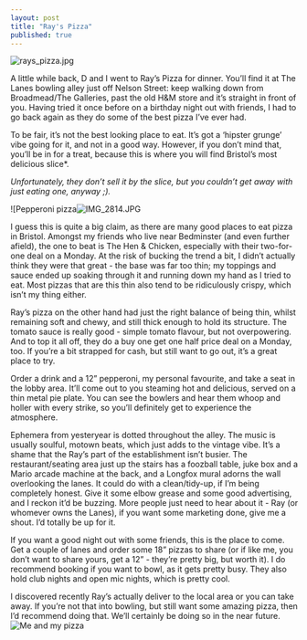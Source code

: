 ```yaml
---
layout: post
title: "Ray's Pizza"
published: true
---
```



![rays_pizza.jpg]({{site.baseurl}}/_drafts/rays_pizza.jpg)

A little while back, D and I went to Ray’s Pizza for dinner. You’ll find it at The Lanes bowling alley just off Nelson Street: keep walking down from Broadmead/The Galleries, past the old H&M store and it’s straight in front of you. Having tried it once before on a birthday night out with friends, I had to go back again as they do some of the best pizza I’ve ever had. 

<!--more-->

To be fair, it’s not the best looking place to eat. It’s got a ‘hipster grunge’ vibe going for it, and not in a good way. However, if you don’t mind that, you’ll be in for a treat, because this is where you will find Bristol’s most delicious slice*.

*Unfortunately, they don’t sell it by the slice, but you couldn’t get away with just eating one, anyway ;).*

![Pepperoni pizza![IMG_2814.JPG]({{site.baseurl}}/_drafts/IMG_2814.JPG)

I guess this is quite a big claim, as there are many good places to eat pizza in Bristol. Amongst my friends who live near Bedminster (and even further afield), the one to beat is The Hen & Chicken, especially with their two-for-one deal on a Monday. At the risk of bucking the trend a bit, I didn’t actually think they were that great - the base was far too thin; my toppings and sauce ended up soaking through it and running down my hand as I tried to eat. Most pizzas that are this thin also tend to be ridiculously crispy, which isn’t my thing either. 

Ray’s pizza on the other hand had just the right balance of being thin, whilst remaining soft and chewy, and still thick enough to hold its structure. The tomato sauce is really good - simple tomato flavour, but not overpowering. And to top it all off, they do a buy one get one half price deal on a Monday, too. If you’re a bit strapped for cash, but still want to go out, it’s a great place to try.

Order a drink and a 12” pepperoni, my personal favourite, and take a seat in the lobby area. It’ll come out to you steaming hot and delicious, served on a thin metal pie plate. You can see the bowlers and hear them whoop and holler with every strike, so you’ll definitely get to experience the atmosphere. 

Ephemera from yesteryear is dotted throughout the alley. The music is usually soulful, motown beats, which just adds to the vintage vibe. It’s a shame that the Ray’s part of the establishment isn’t busier. The restaurant/seating area just up the stairs has a foozball table, juke box and a Mario arcade machine at the back, and a Longfox mural adorns the wall overlooking the lanes. It could do with a clean/tidy-up, if I’m being completely honest. Give it some elbow grease and some good advertising, and I reckon it’d be buzzing. More people just need to hear about it - Ray (or whomever owns the Lanes), if you want some marketing done, give me a shout. I’d totally be up for it. 

If you want a good night out with some friends, this is the place to come. Get a couple of lanes and order some 18” pizzas to share (or if like me, you don’t want to share yours, get a 12” - they’re pretty big, but worth it). I do recommend booking if you want to bowl, as it gets pretty busy. They also hold club nights and open mic nights, which is pretty cool. 

I discovered recently Ray’s actually deliver to the local area or you can take away. If you’re not that into bowling, but still want some amazing pizza, then I’d recommend doing that. We’ll certainly be doing so in the near future.
![Me and my pizza]({{site.baseurl}}/_drafts/IMG_2815.JPG)
